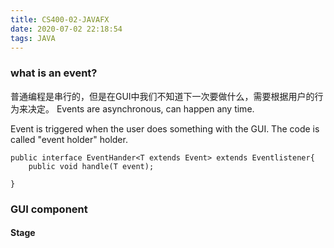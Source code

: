 ```yaml
---
title: CS400-02-JAVAFX
date: 2020-07-02 22:18:54
tags: JAVA
---
```

### what is an event?
 普通编程是串行的，但是在GUI中我们不知道下一次要做什么，需要根据用户的行为来决定。
 Events are asynchronous, can happen any time.
 <!--more-->
Event is triggered when the user does something with the GUI.
The code is called "event holder" holder.
```
public interface EventHander<T extends Event> extends Eventlistener{
    public void handle(T event);

}

```

### GUI component
#### Stage 